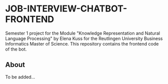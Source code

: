 # JOB-INTERVIEW-CHATBOT-FRONTEND

Semester 1 project for the Module "Knowledge Representation and Natural Language Processing" by Elena Kuss for the Reutlingen University Business Informatics Master of Science. This repository contains the frontend code of the bot.

## About

To be added...

